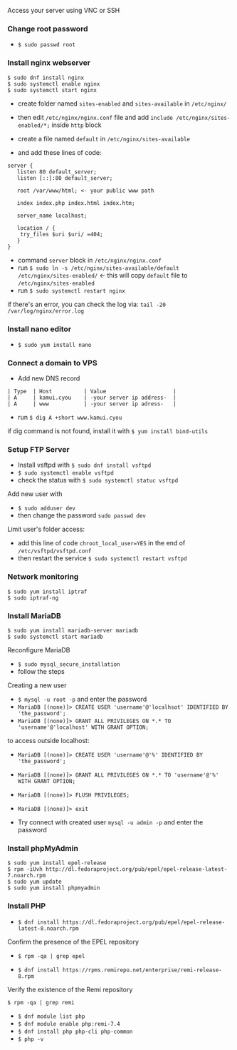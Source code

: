 Access your server using VNC or SSH

### Change root password

- `$ sudo passwd root`


### Install nginx webserver

```
$ sudo dnf install nginx
$ sudo systemctl enable nginx
$ sudo systemctl start nginx
```

- create folder named `sites-enabled` and `sites-available` in `/etc/nginx/`
- then edit `/etc/nginx/nginx.conf` file and add `include /etc/nginx/sites-enabled/*;` inside `http` block

- create a file named `default` in `/etc/nginx/sites-available`
- and add these lines of code:
```
server {
   listen 80 default_server;
   listen [::]:80 default_server;
   
   root /var/www/html; <- your public www path
   
   index index.php index.html index.htm;
   
   server_name localhost;
   
   location / {
    try_files $uri $uri/ =404;
   }
}
```
- command `server` block in `/etc/nginx/nginx.conf`
- run `$ sudo ln -s /etc/nginx/sites-available/default /etc/nginx/sites-enabled/` <- this will copy `default` file to `/etc/nginx/sites-enabled`
- run `$ sudo systemctl restart nginx`

if there's an error, you can check the log via: `tail -20 /var/log/nginx/error.log`


### Install nano editor

- `$ sudo yum install nano`


### Connect a domain to VPS

- Add new DNS record
```
| Type  | Host          | Value                     |
| A     | kamui.cyou    | -your server ip address-  |
| A     | www           | -your server ip adress-   |
```

- run `$ dig A +short www.kamui.cyou`

if dig command is not found, install it with `$ yum install bind-utils`


### Setup FTP Server

- Install vsftpd with `$ sudo dnf install vsftpd`
- `$ sudo systemctl enable vsftpd`
- check the status with `$ sudo systemctl statuc vsftpd`

Add new user with 
- `$ sudo adduser dev`
- then change the password `sudo passwd dev`

Limit user's folder access:
- add this line of code `chroot_local_user=YES` in the end of `/etc/vsftpd/vsftpd.conf`
- then restart the service `$ sudo systemctl restart vsftpd`


### Network monitoring

```
$ sudo yum install iptraf
$ sudo iptraf-ng
```


### Install MariaDB

```
$ sudo yum install mariadb-server mariadb
$ sudo systemctl start mariadb
```

Reconfigure MariaDB
- `$ sudo mysql_secure_installation`
- follow the steps

Creating a new user 
- `$ mysql -u root -p` and enter the password
- `MariaDB [(none)]> CREATE USER 'username'@'localhsot' IDENTIFIED BY 'the_password';`
- `MariaDB [(none)]> GRANT ALL PRIVILEGES ON *.* TO 'username'@'localhost' WITH GRANT OPTION;`

to access outside localhost:
- `MariaDB [(none)]> CREATE USER 'username'@'%' IDENTIFIED BY 'the_password';`
- `MariaDB [(none)]> GRANT ALL PRIVILEGES ON *.* TO 'username'@'%' WITH GRANT OPTION;`

- `MariaDB [(none)]> FLUSH PRIVILEGES;`
- `MariaDB [(none)]> exit`
- Try connect with created user `mysql -u admin -p` and enter the password


### Install phpMyAdmin

```
$ sudo yum install epel-release
$ rpm -iUvh http://dl.fedoraproject.org/pub/epel/epel-release-latest-7.noarch.rpm
$ sudo yum update
$ sudo yum install phpmyadmin
```

### Install PHP

- `$ dnf install https://dl.fedoraproject.org/pub/epel/epel-release-latest-8.noarch.rpm`

Confirm the presence of the EPEL repository
- `$ rpm -qa | grep epel`

- `$ dnf install https://rpms.remirepo.net/enterprise/remi-release-8.rpm`

Verify the existence of the Remi repository
```
$ rpm -qa | grep remi
```

- `$ dnf module list php`
- `$ dnf module enable php:remi-7.4`
- `$ dnf install php php-cli php-common`
- `$ php -v`
